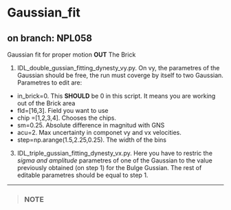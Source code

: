 # Gaussian_fit
## on branch: NPL058


Gaussian fit for proper motion __OUT__ The Brick

1. IDL_double_gussian_fitting_dynesty_vy.py. On vy, the parametres of the Gaussian should be free, the run must coverge by itself to two Gaussian.
Parametres to edit are:
* in_brick=0. This __SHOULD__ be 0 in this script. It means you are working out of the Brick area
* fld=[16,3]. Field you want to use
* chip =[1,2,3,4]. Chooses the chips. 
* sm=0.25. Absolute difference in magnitud with GNS
* acu=2. Max uncertainty in componet vy and vx velocities.
* step=np.arange(1.5,2.25,0.25). The width of the bins

3.  IDL_triple_gussian_fitting_dynesty_vx.py. Here you have to restric the *sigma and amplitude* parametres of one of the Gaussian to the value previously obtained (on step 1) for the Bulge Gussian. The rest of editable parametres should be equal to step 1. 
___
> ### NOTE



